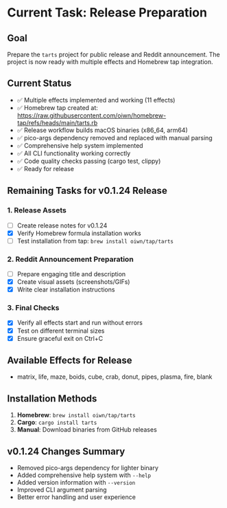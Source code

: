 # Current Task: Release Preparation

## Goal
Prepare the `tarts` project for public release and Reddit announcement. The project is now ready with multiple effects and Homebrew tap integration.

## Current Status
- ✅ Multiple effects implemented and working (11 effects)
- ✅ Homebrew tap created at: https://raw.githubusercontent.com/oiwn/homebrew-tap/refs/heads/main/tarts.rb
- ✅ Release workflow builds macOS binaries (x86_64, arm64)
- ✅ pico-args dependency removed and replaced with manual parsing
- ✅ Comprehensive help system implemented
- ✅ All CLI functionality working correctly
- ✅ Code quality checks passing (cargo test, clippy)
- ✅ Ready for release

## Remaining Tasks for v0.1.24 Release

### 1. Release Assets
- [ ] Create release notes for v0.1.24
- [x] Verify Homebrew formula installation works
- [ ] Test installation from tap: `brew install oiwn/tap/tarts`

### 2. Reddit Announcement Preparation
- [ ] Prepare engaging title and description
- [x] Create visual assets (screenshots/GIFs)
- [x] Write clear installation instructions

### 3. Final Checks
- [x] Verify all effects start and run without errors
- [x] Test on different terminal sizes
- [x] Ensure graceful exit on Ctrl+C

## Available Effects for Release
- matrix, life, maze, boids, cube, crab, donut, pipes, plasma, fire, blank

## Installation Methods
1. **Homebrew**: `brew install oiwn/tap/tarts`
2. **Cargo**: `cargo install tarts`
3. **Manual**: Download binaries from GitHub releases

## v0.1.24 Changes Summary
- Removed pico-args dependency for lighter binary
- Added comprehensive help system with `--help`
- Added version information with `--version`
- Improved CLI argument parsing
- Better error handling and user experience